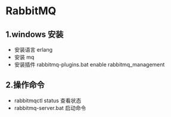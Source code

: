 # RabbitMQ

## 1.windows 安装

- 安装语言 erlang
- 安装 mq
- 安装插件 rabbitmq-plugins.bat enable rabbitmq_management

## 2.操作命令

- rabbitmqctl status 查看状态
- rabbitmq-server.bat 启动命令
